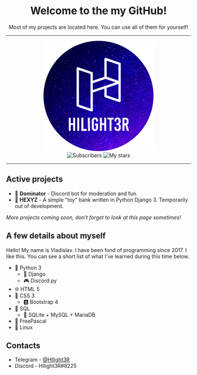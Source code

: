 <h1 align="center">Welcome to the my GitHub!</h1>
<p align="center">Most of my projects are located here. You can use all of them for yourself!</p>

***

<p align="center">
  <img alt="Logo" src="./logo.png" width="300" height="300">
  <br>
  <img alt="Subscribers" src="https://img.shields.io/github/followers/hilight3r?label=Subscribers&style=social">
  <img alt="My stars" src="https://img.shields.io/github/stars/hilight3r?label=My%20stars&style=social">
</p>

***

## Active projects

- 💠 **Dominator** - Discord bot for moderation and fun.
- 🔶 **HEXYZ** - A simple "toy" bank written in Python Django 3. Temporarily out of development.

*More projects coming soon, don't forget to look at this page sometimes!*

## A few details about myself
Hello! My name is Vladislav. I have been fond of programming since 2017. I like this. You can see a short list of what I've learned during this time below.
- 🐍 Python 3
  - 🚬 Django
  - 🎮 Discord.py
- 🌐 HTML 5
- 📃 CSS 3
  - 🅱 Bootstrap 4
- 🌌 SQL
  - 🔰 SQLite + MySQL + MariaDB
- 🐆️ FreePascal
- 🐧 Linux
  
## Contacts
- Telegram - [@HIlight3R](https://t.me/hilight3r)
- Discord - HIlight3R#8225
